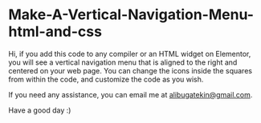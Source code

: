 # Make-A-Vertical-Navigation-Menu-html-and-css

Hi, if you add this code to any compiler or an HTML widget on Elementor, you will see a vertical navigation menu that is aligned to the right and centered on your web page. You can change the icons inside the squares from within the code, and customize the code as you wish.

If you need any assistance, you can email me at alibugatekin@gmail.com.

Have a good day :)
